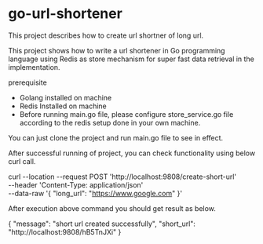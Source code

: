 # go-url-shortener
This project describes how to create url shortner of long url.

This project shows how to write a url shortener in Go programming language
using Redis as store mechanism for super fast data retrieval in the implementation.

prerequisite
- Golang installed on machine
- Redis Installed on machine
- Before running main.go file, please configure store_service.go file according to the redis
  setup done in your own machine.

You can just clone the project and run main.go file to see in effect.

After successful running of project, you can check functionality using below curl call.

curl --location --request POST 'http://localhost:9808/create-short-url' \
--header 'Content-Type: application/json' \
--data-raw '{
    "long_url": "https://www.google.com"
}'

After execution above command you should get result as below.

{
    "message": "short url created successfully",
    "short_url": "http://localhost:9808/hB5TnJXi"
}
